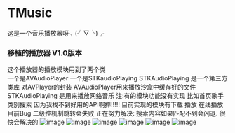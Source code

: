 # TMusic
这是一个音乐播放器呀╮(╯▽╰)╭

### 移植的播放器 V1.0版本
 这个播放器的播放模块用到了两个类  
一个是AVAudioPlayer 一个是STKaudioPlaying STKAudioPlaying 是一个第三方类库 对AVPlayer的封装 
AVAudioPlayer用来播放沙盒中缓存好的文件 STKAudioPlaying 是用来播放网络音乐 
注:有的模块功能没有实现 比如首页歌手类别搜索 因为我找不到好用的API啊摔!!!!!
目前实现的模块有下载 播放 在线播放 
目前Bug 二级控机制跳转会失败 正在努力解决:
        搜索内容如果匹配不到会闪退. 
  很快会解决的 
![image](https://github.com/LeslieJia/TMusic/blob/becb16627c57d609d9ff45e868a527ea1c8cda97/pic/Snip20150908_1.png)
![image](https://raw.githubusercontent.com/LeslieJia/TMusic/becb16627c57d609d9ff45e868a527ea1c8cda97/pic/Snip20150908_14.png)
![image](https://raw.githubusercontent.com/LeslieJia/TMusic/becb16627c57d609d9ff45e868a527ea1c8cda97/pic/Snip20150908_15.png)
![image](https://raw.githubusercontent.com/LeslieJia/TMusic/becb16627c57d609d9ff45e868a527ea1c8cda97/pic/Snip20150908_17.png)
![image](https://raw.githubusercontent.com/LeslieJia/TMusic/becb16627c57d609d9ff45e868a527ea1c8cda97/pic/Snip20150908_9.png)
![image](https://github.com/LeslieJia/TMusic/blob/becb16627c57d609d9ff45e868a527ea1c8cda97/pic/Snip20150908_20.png?raw=true)
